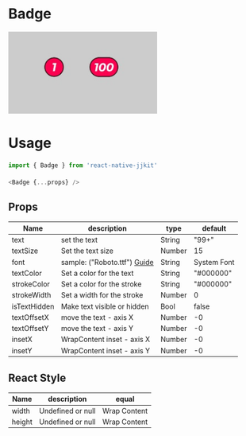 # Badge

<img src="../images/badge.jpg" width="300">


# Usage

```javascript
import { Badge } from 'react-native-jjkit'

<Badge {...props} />

```


## Props   

| Name | description | type | default |
| --- | --- | --- | --- |
| text | set the text | String | "99+" |
| textSize | Set the text size | Number | 15 |
| font | sample: ("Roboto.ttf")  [Guide](https://medium.com/@mehran.khan/ultimate-guide-to-use-custom-fonts-in-react-native-77fcdf859cf4)| String | System Font |
| textColor | Set a color for the text | String | "#000000" |
| strokeColor | Set a color for the stroke | String | "#000000" |
| strokeWidth | Set a width for the stroke | Number | 0 |
| isTextHidden | Make text visible or hidden | Bool | false |
| textOffsetX | move the text - axis X | Number | -0 |
| textOffsetY | move the text - axis Y  | Number | -0 |
| insetX | WrapContent inset - axis X | Number | -0 |
| insetY | WrapContent inset - axis Y  | Number | -0 |

## React Style

| Name | description | equal 
| --- | --- | --- |
| width | Undefined or null | Wrap Content |
| height | Undefined or null | Wrap Content |


